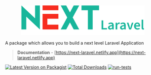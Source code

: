 <p align="center"><a href="https://next-laravel.netlify.app" target="_blank"><img src="images/logo.svg" width="400"></a></p>


A package which allows you to build a next level Laravel Application


> **Documentation** - [https://next-laravel.netlify.app](https://next-laravel.netlify.app)

[![Latest Version on Packagist](https://img.shields.io/packagist/v/laranex/next-laravel.svg?style=flat-square)](https://packagist.org/packages/laranex/next-laravel)
[![Total Downloads](https://img.shields.io/packagist/dt/laranex/next-laravel.svg?style=flat-square)](https://packagist.org/packages/laranex/next-laravel)
[![run-tests](https://github.com/laranex/next-laravel/actions/workflows/run-tests.yml/badge.svg)](https://github.com/laranex/next-laravel/actions/workflows/run-tests.yml)


